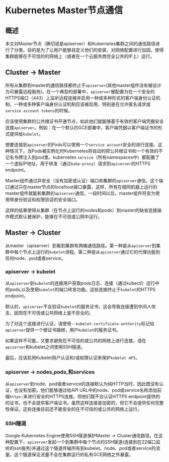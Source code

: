 # Kubernetes Master节点通信

## 概述

本文对Master节点（确切说是apiserver）和Kubernetes集群之间的通信路径进行了分类。目的是为了让用户能够自定义他们的安装，对网络配置进行加固，使得集群能够在不可信的的网络上（或者在一个云服务商完全公共的IP上）运行。



## Cluster -> Master

所有从集群到master的通信路径都终止于`apiserver`(其他master组件没有被设计为可暴露远程服务)。在一个典型的部署中，`apiserver`被配置为在一个安全的HTTPS端口（443）上监听远程连接并启用一种或多种形式的客户端身份认证机制。一种或多种客户端身份认证机制应该被启用，特别是在允许匿名请求或`service account tokens`的时候。

应该使用集群的公共根证书开通节点，如此他们就能够基于有效的客户端凭据安全连接`apiserver`。例如：在一个默认的GCE部署中，客户端凭据以客户端证书的形式提供给`kubelet`。

想要连接到`apiserver`的Pods可以使用一个`service account`安全的进行连接。这种情况下，当Pods被实例化时Kubernetes将自动的把公共根证书和一个有效的不记名令牌注入到pod里。kubernetes `service`（所有namespaces中）都配置了一个虚拟IP地址，用于转发（通过`kube-proxy`）请求到`apiserver`的HTTPS endpoint。

Master组件通过非安全（没有加密或认证）端口和集群的`apiserver`通信。这个端口通过只在master节点的localhost接口暴露，这样，所有在相同机器上运行的master组件就能和集群的`apiserver`通信。一段时间以后，master组件将变为使用带身份验证和权限验证的安全端口。

这样的结果使得从集群（在节点上运行的nodes和pods）到master的缺省连接操作模式默认被保护，能够在不可信或公网中运行。

## Master -> Cluster

从master（apiserver）到看到集群有两桶通信路径。第一种是从`apiserver`到集群中每个节点上运行的`kubelet`进程。第二种是从`apiserver`通过它的代理功能到任何node、pod或者service。



### apiserver -> kubelet

从`apiserver`到`kubelet`的连接用户获取pods日志、连接（通过kubectl）运行中的pods,以及使用`kubelet`的端口转发功能。这些连接终止于`kubelet`的HTTPS endpoint。

默认的，`apiserver`不会验证`kubelet`的服务证书，这会导致连接遭到中间人攻击，因而在不可信或公共网络上是不安全的。

为了对这个连接进行认证，请使用`--kubelet-certificate-anthority`标记给`apiserver`提供一个根证书捆绑，用户`kubelet`的服务证书。

如果这样不可能，又要求避免在不可信的或公共的网络上进行连接，请在`apiserver`和kubelet之间使用SSH隧道。

最后，应该启用Kubelet用户认证和/或权限认证来保护`kubelet API`。

### apiserver -> nodes,pods,和services

从`apiserver`到node、pod或者service的连接默认为纯HTTP当时，因此既没有认证，也没有加密。他们能够通过给API URL中的node、pod或service名称添加前缀`https:`来进行安全的HTTPS连接。但他们既不会认证HTTPS endpoint提供的的证书，也不会提供客户端证书。虽然这样连接是加密的，但它不会提供任何完整性保证。这些连接目前还不能安全的在不可信的或公共的网络上运行。

### SSH隧道

Google Kubernetes Engine使用SSH隧道保护Master -> Cluster通信路径。在这种配置下，`apiserver`发起一个到集群中每个节点的SSH隧道(连接到在22端口监听的ssh服务)并通过这个隧道传输所有到kubelet、node、pod或者service的流量。这个隧道保证流量不会在集群运行的私有GCE网络之外暴露。